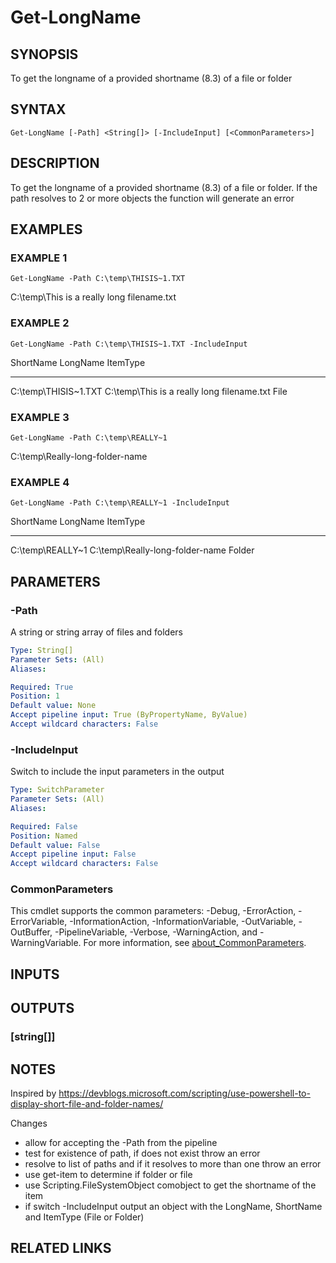 ﻿---
external help file: PoshFunctions-help.xml
Module Name: poshfunctions
online version:
schema: 2.0.0
---

# Get-LongName

## SYNOPSIS
To get the longname of a provided shortname (8.3) of a file or folder

## SYNTAX

```
Get-LongName [-Path] <String[]> [-IncludeInput] [<CommonParameters>]
```

## DESCRIPTION
To get the longname of a provided shortname (8.3) of a file or folder.
If the path resolves to 2 or more objects the function will generate an error

## EXAMPLES

### EXAMPLE 1
```
Get-LongName -Path C:\temp\THISIS~1.TXT
```

C:\temp\This is a really long filename.txt

### EXAMPLE 2
```
Get-LongName -Path C:\temp\THISIS~1.TXT -IncludeInput
```

ShortName            LongName                                   ItemType
---------            --------                                   --------
C:\temp\THISIS~1.TXT C:\temp\This is a really long filename.txt File

### EXAMPLE 3
```
Get-LongName -Path C:\temp\REALLY~1
```

C:\temp\Really-long-folder-name

### EXAMPLE 4
```
Get-LongName -Path C:\temp\REALLY~1 -IncludeInput
```

ShortName        LongName                        ItemType
---------        --------                        --------
C:\temp\REALLY~1 C:\temp\Really-long-folder-name Folder

## PARAMETERS

### -Path
A string or string array of files and folders

```yaml
Type: String[]
Parameter Sets: (All)
Aliases:

Required: True
Position: 1
Default value: None
Accept pipeline input: True (ByPropertyName, ByValue)
Accept wildcard characters: False
```

### -IncludeInput
Switch to include the input parameters in the output

```yaml
Type: SwitchParameter
Parameter Sets: (All)
Aliases:

Required: False
Position: Named
Default value: False
Accept pipeline input: False
Accept wildcard characters: False
```

### CommonParameters
This cmdlet supports the common parameters: -Debug, -ErrorAction, -ErrorVariable, -InformationAction, -InformationVariable, -OutVariable, -OutBuffer, -PipelineVariable, -Verbose, -WarningAction, and -WarningVariable. For more information, see [about_CommonParameters](http://go.microsoft.com/fwlink/?LinkID=113216).

## INPUTS

## OUTPUTS

### [string[]]
## NOTES
Inspired by https://devblogs.microsoft.com/scripting/use-powershell-to-display-short-file-and-folder-names/

Changes
* allow for accepting the -Path from the pipeline
* test for existence of path, if does not exist throw an error
* resolve to list of paths and if it resolves to more than one throw an error
* use get-item to determine if folder or file
* use Scripting.FileSystemObject comobject to get the shortname of the item
* if switch -IncludeInput output an object with the LongName, ShortName and ItemType (File or Folder)

## RELATED LINKS
